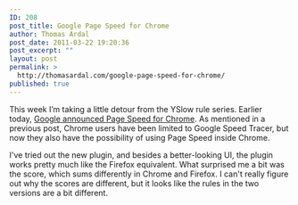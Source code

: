 ```yaml
---
ID: 208
post_title: Google Page Speed for Chrome
author: Thomas Ardal
post_date: 2011-03-22 19:20:36
post_excerpt: ""
layout: post
permalink: >
  http://thomasardal.com/google-page-speed-for-chrome/
published: true
---
```

This week I’m taking a little detour from the YSlow rule series. Earlier today, <a href="http://googlewebmastercentral.blogspot.com/2011/03/page-speed-for-chrome-and-in-40.html" target="_blank">Google announced Page Speed for Chrome</a>. As mentioned in a previous post, Chrome users have been limited to Google Speed Tracer, but now they also have the possibility of using Page Speed inside Chrome.

I've tried out the new plugin, and besides a better-looking UI, the plugin works pretty much like the Firefox equivalent. What surprised me a bit was the score, which sums differently in Chrome and Firefox. I can't really figure out why the scores are different, but it looks like the rules in the two versions are a bit different.